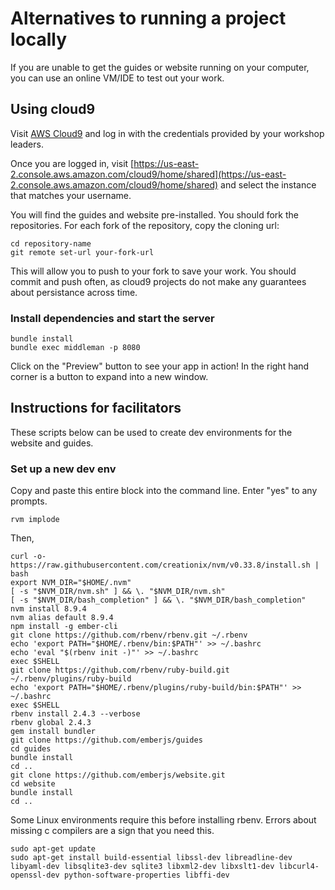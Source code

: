 # Alternatives to running a project locally
If you are unable to get the guides or website running on your computer,
you can use an online VM/IDE to test out your work.

## Using cloud9
Visit [AWS Cloud9](https://console.aws.amazon.com/) and log in with the credentials provided by your
workshop leaders.

Once you are logged in, visit 
[https://us-east-2.console.aws.amazon.com/cloud9/home/shared](https://us-east-2.console.aws.amazon.com/cloud9/home/shared)
and select the instance that matches your username.

You will find the guides and website pre-installed. You should fork the
repositories. For each fork of the repository, copy the cloning url:

```
cd repository-name
git remote set-url your-fork-url
```

This will allow you to push to your fork to save your work.
You should commit and push often, as cloud9 projects do
not make any guarantees about persistance across time.

### Install dependencies and start the server
```
bundle install
bundle exec middleman -p 8080
```

Click on the "Preview" button to see your app in action!
In the right hand corner is a button to expand into a new window.

## Instructions for facilitators
These scripts below can be used to create dev environments for the website and 
guides.

### Set up a new dev env

Copy and paste this entire block into the command line. Enter "yes" to any prompts.

```
rvm implode
```

Then,
```
curl -o- https://raw.githubusercontent.com/creationix/nvm/v0.33.8/install.sh | bash
export NVM_DIR="$HOME/.nvm"
[ -s "$NVM_DIR/nvm.sh" ] && \. "$NVM_DIR/nvm.sh"
[ -s "$NVM_DIR/bash_completion" ] && \. "$NVM_DIR/bash_completion"
nvm install 8.9.4
nvm alias default 8.9.4
npm install -g ember-cli
git clone https://github.com/rbenv/rbenv.git ~/.rbenv
echo 'export PATH="$HOME/.rbenv/bin:$PATH"' >> ~/.bashrc
echo 'eval "$(rbenv init -)"' >> ~/.bashrc
exec $SHELL
git clone https://github.com/rbenv/ruby-build.git ~/.rbenv/plugins/ruby-build
echo 'export PATH="$HOME/.rbenv/plugins/ruby-build/bin:$PATH"' >> ~/.bashrc
exec $SHELL
rbenv install 2.4.3 --verbose
rbenv global 2.4.3
gem install bundler
git clone https://github.com/emberjs/guides
cd guides
bundle install
cd ..
git clone https://github.com/emberjs/website.git
cd website
bundle install
cd ..
```

Some Linux environments require this before installing rbenv. Errors about missing c compilers
are a sign that you need this.
```
sudo apt-get update
sudo apt-get install build-essential libssl-dev libreadline-dev libyaml-dev libsqlite3-dev sqlite3 libxml2-dev libxslt1-dev libcurl4-openssl-dev python-software-properties libffi-dev
```